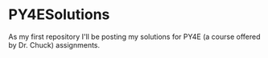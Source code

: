 # PY4ESolutions
As my first repository I'll be posting my solutions for PY4E (a course offered by Dr. Chuck) assignments.
